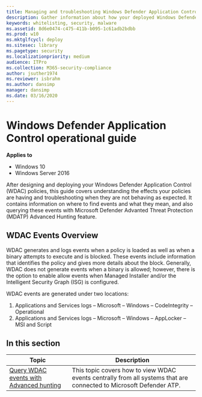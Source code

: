 ```yaml
---
title: Managing and troubleshooting Windows Defender Application Control policies (Windows 10)
description: Gather information about how your deployed Windows Defender Application Control policies are behaving.
keywords: whitelisting, security, malware
ms.assetid: 8d6e0474-c475-411b-b095-1c61adb2bdbb
ms.prod: w10
ms.mktglfcycl: deploy
ms.sitesec: library
ms.pagetype: security
ms.localizationpriority: medium
audience: ITPro
ms.collection: M365-security-compliance
author: jsuther1974
ms.reviewer: isbrahm
ms.author: dansimp
manager: dansimp
ms.date: 03/16/2020
---
```


#  Windows Defender Application Control operational guide

**Applies to**
-   Windows 10
-   Windows Server 2016

After designing and deploying your Windows Defender Application Control (WDAC) policies, this guide covers understanding the effects your policies are having and troubleshooting when they are not behaving as expected. It contains information on where to find events and what they mean, and also querying these events with Microsoft Defender Advanted Threat Protection (MDATP) Advanced Hunting feature.

## WDAC Events Overview

WDAC generates and logs events when a policy is loaded as well as when a binary attempts to execute and is blocked. These events include information that identifies the policy and gives more details about the block. Generally, WDAC does not generate events when a binary is allowed; however, there is the option to enable allow events when Managed Installer and/or the Intelligent Security Graph (ISG) is configured.

WDAC events are generated under two locations:

1. Applications and Services logs – Microsoft – Windows – CodeIntegrity – Operational
2. Applications and Services logs – Microsoft – Windows – AppLocker – MSI and Script

## In this section

| Topic | Description |
| - | - |
| [Query WDAC events with Advanced hunting](querying-application-control-events-centrally-using-advanced-hunting.md) | This topic covers how to view WDAC events centrally from all systems that are connected to Microsoft Defender ATP. |
